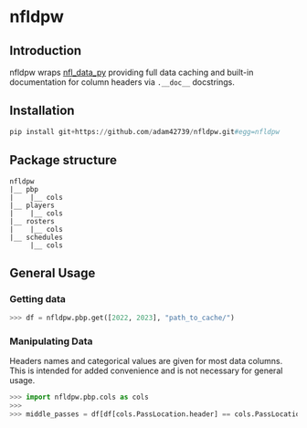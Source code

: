 # nfldpw

## Introduction

nfldpw wraps [nfl_data_py](https://github.com/nflverse/nfl_data_py) providing full data caching and built-in documentation for column headers via `.__doc__` docstrings.

## Installation

```python
pip install git+https://github.com/adam42739/nfldpw.git#egg=nfldpw
```

## Package structure

```
nfldpw
|__ pbp
|    |__ cols
|__ players
|    |__ cols
|__ rosters
|    |__ cols
|__ schedules
     |__ cols
```

## General Usage

### Getting data

```python
>>> df = nfldpw.pbp.get([2022, 2023], "path_to_cache/")
```

### Manipulating Data

Headers names and categorical values are given for most data columns. This is intended for added convenience and is not necessary for general usage.

```python
>>> import nfldpw.pbp.cols as cols
>>>
>>> middle_passes = df[df[cols.PassLocation.header] == cols.PassLocation.MIDDLE]
```
